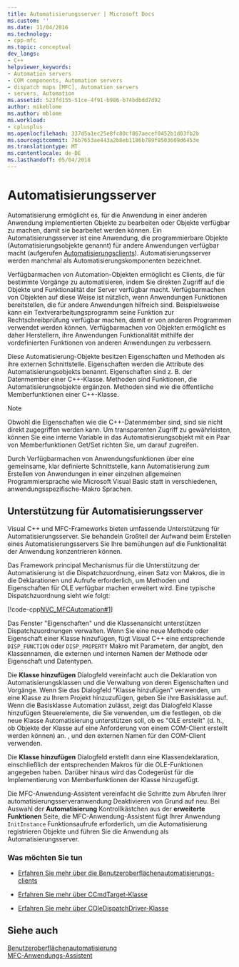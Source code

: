 ```yaml
---
title: Automatisierungsserver | Microsoft Docs
ms.custom: ''
ms.date: 11/04/2016
ms.technology:
- cpp-mfc
ms.topic: conceptual
dev_langs:
- C++
helpviewer_keywords:
- Automation servers
- COM components, Automation servers
- dispatch maps [MFC], Automation servers
- servers, Automation
ms.assetid: 523fd155-51ce-4f91-b986-b74bdbdd7d92
author: mikeblome
ms.author: mblome
ms.workload:
- cplusplus
ms.openlocfilehash: 337d5a1ec25e8fc80cf867aecef0452b1d03fb2b
ms.sourcegitcommit: 76b7653ae443a2b8eb1186b789f8503609d6453e
ms.translationtype: MT
ms.contentlocale: de-DE
ms.lasthandoff: 05/04/2018
---
```

# <a name="automation-servers"></a>Automatisierungsserver
Automatisierung ermöglicht es, für die Anwendung in einer anderen Anwendung implementierten Objekte zu bearbeiten oder Objekte verfügbar zu machen, damit sie bearbeitet werden können. Ein Automatisierungsserver ist eine Anwendung, die programmierbare Objekte (Automatisierungsobjekte genannt) für andere Anwendungen verfügbar macht (aufgerufen [Automatisierungsclients](../mfc/automation-clients.md)). Automatisierungsserver werden manchmal als Automatisierungskomponenten bezeichnet.  
  
 Verfügbarmachen von Automation-Objekten ermöglicht es Clients, die für bestimmte Vorgänge zu automatisieren, indem Sie direkten Zugriff auf die Objekte und Funktionalität der Server verfügbar macht. Verfügbarmachen von Objekten auf diese Weise ist nützlich, wenn Anwendungen Funktionen bereitstellen, die für andere Anwendungen hilfreich sind. Beispielsweise kann ein Textverarbeitungsprogramm seine Funktion zur Rechtschreibprüfung verfügbar machen, damit er von anderen Programmen verwendet werden können. Verfügbarmachen von Objekten ermöglicht es daher Herstellern, ihre Anwendungen Funktionalität mithilfe der vordefinierten Funktionen von anderen Anwendungen zu verbessern.  
  
 Diese Automatisierung-Objekte besitzen Eigenschaften und Methoden als ihre externen Schnittstelle. Eigenschaften werden die Attribute des Automatisierungsobjekts benannt. Eigenschaften sind z. B. der Datenmember einer C++-Klasse. Methoden sind Funktionen, die Automatisierungsobjekte ergänzen. Methoden sind wie die öffentliche Memberfunktionen einer C++-Klasse.  
  
> [!NOTE]
>  Obwohl die Eigenschaften wie die C++-Datenmember sind, sind sie nicht direkt zugegriffen werden kann. Um transparenten Zugriff zu gewährleisten, können Sie eine interne Variable in das Automatisierungsobjekt mit ein Paar von Memberfunktionen Get/Set richten Sie, um darauf zugreifen.  
  
 Durch Verfügbarmachen von Anwendungsfunktionen über eine gemeinsame, klar definierte Schnittstelle, kann Automatisierung zum Erstellen von Anwendungen in einer einzelnen allgemeinen Programmiersprache wie Microsoft Visual Basic statt in verschiedenen, anwendungsspezifische-Makro Sprachen.  
  
##  <a name="_core_support_for_automation_servers"></a> Unterstützung für Automatisierungsserver  
 Visual C++ und MFC-Frameworks bieten umfassende Unterstützung für Automatisierungsserver. Sie behandeln Großteil der Aufwand beim Erstellen eines Automatisierungsservers Sie Ihre bemühungen auf die Funktionalität der Anwendung konzentrieren können.  
  
 Das Framework principal Mechanismus für die Unterstützung der Automatisierung ist die Dispatchzuordnung, einen Satz von Makros, die in die Deklarationen und Aufrufe erforderlich, um Methoden und Eigenschaften für OLE verfügbar machen erweitert wird. Eine typische Dispatchzuordnung sieht wie folgt:  
  
 [!code-cpp[NVC_MFCAutomation#1](../mfc/codesnippet/cpp/automation-servers_1.cpp)]  
  
 Das Fenster "Eigenschaften" und die Klassenansicht unterstützen Dispatchzuordnungen verwalten. Wenn Sie eine neue Methode oder Eigenschaft einer Klasse hinzufügen, fügt Visual C++ eine entsprechende `DISP_FUNCTION` oder `DISP_PROPERTY` Makro mit Parametern, der angibt, den Klassennamen, die externen und internen Namen der Methode oder Eigenschaft und Datentypen.  
  
 Die **Klasse hinzufügen** Dialogfeld vereinfacht auch die Deklaration von Automatisierungsklassen und die Verwaltung von deren Eigenschaften und Vorgänge. Wenn Sie das Dialogfeld "Klasse hinzufügen" verwenden, um eine Klasse zu Ihrem Projekt hinzuzufügen, geben Sie ihre Basisklasse auf. Wenn die Basisklasse Automation zulässt, zeigt das Dialogfeld Klasse hinzufügen Steuerelemente, die Sie verwenden, um die festlegen, ob die neue Klasse Automatisierung unterstützen soll, ob es "OLE erstellt" (d. h., ob Objekte der Klasse auf eine Anforderung von einem COM-Client erstellt werden können) an. , und den externen Namen für den COM-Client verwenden.  
  
 Die **Klasse hinzufügen** Dialogfeld erstellt dann eine Klassendeklaration, einschließlich der entsprechenden Makros für die OLE-Funktionen angegeben haben. Darüber hinaus wird das Codegerüst für die Implementierung von Memberfunktionen der Klasse hinzugefügt.  
  
 Die MFC-Anwendung-Assistent vereinfacht die Schritte zum Abrufen Ihrer automatisierungsserveranwendung Deaktivieren von Grund auf neu. Bei Auswahl der **Automatisierung** Kontrollkästchen aus der **erweiterte Funktionen** Seite, die MFC-Anwendung-Assistent fügt Ihrer Anwendung `InitInstance` Funktionsaufrufe erforderlich, um die Automatisierung registrieren Objekte und führen Sie die Anwendung als Automatisierungsserver.  
  
### <a name="what-do-you-want-to-do"></a>Was möchten Sie tun  
  
-   [Erfahren Sie mehr über die Benutzeroberflächenautomatisierungs-clients](../mfc/automation-clients.md)  
  
-   [Erfahren Sie mehr über CCmdTarget-Klasse](../mfc/reference/ccmdtarget-class.md)  
  
-   [Erfahren Sie mehr über COleDispatchDriver-Klasse](../mfc/reference/coledispatchdriver-class.md)  
  
## <a name="see-also"></a>Siehe auch  
 [Benutzeroberflächenautomatisierung](../mfc/automation.md)   
 [MFC-Anwendungs-Assistent](../mfc/reference/mfc-application-wizard.md)

